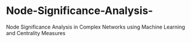 # Node-Significance-Analysis-
Node Significance Analysis in Complex Networks using Machine Learning and  Centrality Measures
